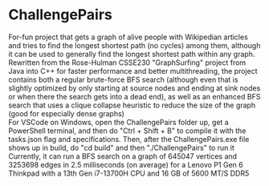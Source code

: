# ChallengePairs
For-fun project that gets a graph of alive people with Wikipedian articles and tries to find the longest shortest path (no cycles) among them, although it can be used to generally find the longest shortest path within any graph.\
Rewritten from the Rose-Hulman CSSE230 "GraphSurfing" project from Java into C++ for faster performance and better multithreading, the project contains both a regular brute-force BFS search (although even that is slightly optimized by only starting at source nodes and ending at sink nodes or when there the search gets into a dead end), as well as an enhanced BFS search that uses a clique collapse heuristic to reduce the size of the graph (good for especially dense graphs)\
For VSCode on Windows, open the ChallengePairs folder up, get a PowerShell terminal, and then do "Ctrl + Shift + B" to compile it with the tasks.json flag and specifications. Then, after the ChallengePairs.exe file shows up in build, do "cd build" and then "./ChallengePairs" to run it\
Currently, it can run a BFS search on a graph of 645047 vertices and 3253698 edges in 2.5 milliseconds (on average) for a Lenovo P1 Gen 6 Thinkpad with a 13th Gen i7-13700H CPU and 16 GB of 5600 MT/S DDR5 